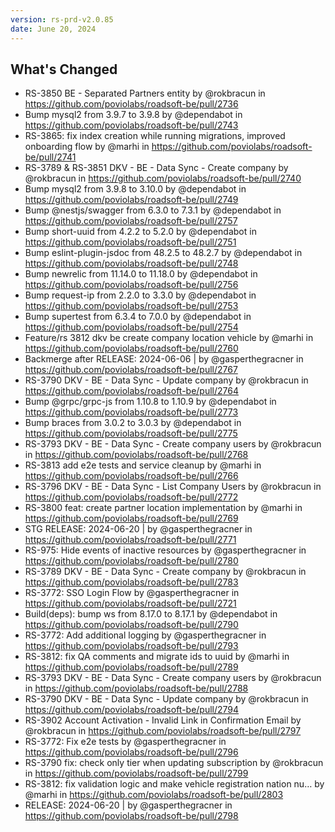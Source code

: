 ```yaml
---
version: rs-prd-v2.0.85
date: June 20, 2024
---
```


## What's Changed
* RS-3850 BE - Separated Partners entity by @rokbracun in https://github.com/poviolabs/roadsoft-be/pull/2736
* Bump mysql2 from 3.9.7 to 3.9.8 by @dependabot in https://github.com/poviolabs/roadsoft-be/pull/2743
* RS-3865: fix index creation while running migrations, improved onboarding flow by @marhi in https://github.com/poviolabs/roadsoft-be/pull/2741
* RS-3789 & RS-3851 DKV - BE - Data Sync - Create company by @rokbracun in https://github.com/poviolabs/roadsoft-be/pull/2740
* Bump mysql2 from 3.9.8 to 3.10.0 by @dependabot in https://github.com/poviolabs/roadsoft-be/pull/2749
* Bump @nestjs/swagger from 6.3.0 to 7.3.1 by @dependabot in https://github.com/poviolabs/roadsoft-be/pull/2757
* Bump short-uuid from 4.2.2 to 5.2.0 by @dependabot in https://github.com/poviolabs/roadsoft-be/pull/2751
* Bump eslint-plugin-jsdoc from 48.2.5 to 48.2.7 by @dependabot in https://github.com/poviolabs/roadsoft-be/pull/2748
* Bump newrelic from 11.14.0 to 11.18.0 by @dependabot in https://github.com/poviolabs/roadsoft-be/pull/2756
* Bump request-ip from 2.2.0 to 3.3.0 by @dependabot in https://github.com/poviolabs/roadsoft-be/pull/2753
* Bump supertest from 6.3.4 to 7.0.0 by @dependabot in https://github.com/poviolabs/roadsoft-be/pull/2754
* Feature/rs 3812 dkv be create company location vehicle by @marhi in https://github.com/poviolabs/roadsoft-be/pull/2760
* Backmerge after RELEASE: 2024-06-06 | by @gasperthegracner in https://github.com/poviolabs/roadsoft-be/pull/2767
* RS-3790 DKV - BE - Data Sync - Update company by @rokbracun in https://github.com/poviolabs/roadsoft-be/pull/2764
* Bump @grpc/grpc-js from 1.10.8 to 1.10.9 by @dependabot in https://github.com/poviolabs/roadsoft-be/pull/2773
* Bump braces from 3.0.2 to 3.0.3 by @dependabot in https://github.com/poviolabs/roadsoft-be/pull/2775
* RS-3793 DKV - BE - Data Sync - Create company users by @rokbracun in https://github.com/poviolabs/roadsoft-be/pull/2768
* RS-3813 add e2e tests and service cleanup by @marhi in https://github.com/poviolabs/roadsoft-be/pull/2766
* RS-3796 DKV - BE - Data Sync - List Company Users by @rokbracun in https://github.com/poviolabs/roadsoft-be/pull/2772
* RS-3800 feat: create partner location implementation by @marhi in https://github.com/poviolabs/roadsoft-be/pull/2769
* STG RELEASE: 2024-06-20 | by @gasperthegracner in https://github.com/poviolabs/roadsoft-be/pull/2771
* RS-975: Hide events of inactive resources by @gasperthegracner in https://github.com/poviolabs/roadsoft-be/pull/2780
* RS-3789 DKV - BE - Data Sync - Create company by @rokbracun in https://github.com/poviolabs/roadsoft-be/pull/2783
* RS-3772: SSO Login Flow by @gasperthegracner in https://github.com/poviolabs/roadsoft-be/pull/2721
* Build(deps): bump ws from 8.17.0 to 8.17.1 by @dependabot in https://github.com/poviolabs/roadsoft-be/pull/2790
* RS-3772: Add additional logging by @gasperthegracner in https://github.com/poviolabs/roadsoft-be/pull/2793
* RS-3812: fix QA comments and migrate ids to uuid by @marhi in https://github.com/poviolabs/roadsoft-be/pull/2789
* RS-3793 DKV - BE - Data Sync - Create company users by @rokbracun in https://github.com/poviolabs/roadsoft-be/pull/2788
* RS-3790 DKV - BE - Data Sync - Update company by @rokbracun in https://github.com/poviolabs/roadsoft-be/pull/2794
* RS-3902 Account Activation - Invalid Link in Confirmation Email by @rokbracun in https://github.com/poviolabs/roadsoft-be/pull/2797
* RS-3772: Fix e2e tests by @gasperthegracner in https://github.com/poviolabs/roadsoft-be/pull/2796
* RS-3790 fix: check only tier when updating subscription by @rokbracun in https://github.com/poviolabs/roadsoft-be/pull/2799
* RS-3812: fix validation logic and make vehicle registration nation nu… by @marhi in https://github.com/poviolabs/roadsoft-be/pull/2803
* RELEASE: 2024-06-20 | by @gasperthegracner in https://github.com/poviolabs/roadsoft-be/pull/2798